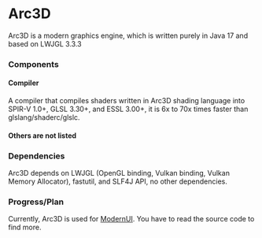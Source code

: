 # Arc3D
Arc3D is a modern graphics engine, which is written purely in Java 17 and based on LWJGL 3.3.3

### Components
#### Compiler
A compiler that compiles shaders written in Arc3D shading language into SPIR-V 1.0+, GLSL 3.30+,
and ESSL 3.00+, it is 6x to 70x times faster than glslang/shaderc/glslc.
#### Others are not listed

### Dependencies
Arc3D depends on LWJGL (OpenGL binding, Vulkan binding, Vulkan Memory Allocator), fastutil, and SLF4J API,
no other dependencies.

### Progress/Plan
Currently, Arc3D is used for [ModernUI](https://github.com/BloCamLimb/ModernUI).
You have to read the source code to find more.